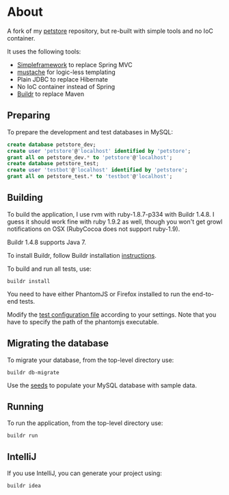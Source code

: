 # About

A fork of my [petstore](https://github.com/testinfected/petstore) repository, but re-built with simple tools and no IoC container.

It uses the following tools:

- [Simpleframework](http://www.simpleframework.org/) to replace Spring MVC
- [mustache](http://mustache.github.com) for logic-less templating
- Plain JDBC to replace Hibernate
- No IoC container instead of Spring
- [Buildr](http://buildr.apache.org) to replace Maven

## Preparing

To prepare the development and test databases in MySQL:

```sql
create database petstore_dev;
create user 'petstore'@'localhost' identified by 'petstore';
grant all on petstore_dev.* to 'petstore'@'localhost';
create database petstore_test;
create user 'testbot'@'localhost' identified by 'petstore';
grant all on petstore_test.* to 'testbot'@'localhost';
```

## Building

To build the application, I use rvm with ruby-1.8.7-p334 with Buildr 1.4.8. I guess it should work fine with ruby 1.9.2 as well, though you won't get growl notifications on OSX (RubyCocoa does not support ruby-1.9).

Buildr 1.4.8 supports Java 7.

To install Buildr, follow Buildr installation [instructions](http://buildr.apache.org/installing.html).

To build and run all tests, use:

`buildr install`

You need to have either PhantomJS or Firefox installed to run the end-to-end tests.

Modify the [test configuration file](https://github.com/testinfected/simple-petstore/blob/master/server/src/test/resources/test.properties) according to your settings. Note that you have to specify the path of the phantomjs executable.

## Migrating the database

To migrate your database, from the top-level directory use:

`buildr db-migrate`

Use the [seeds](https://github.com/testinfected/simple-petstore/blob/master/server/src/main/scripts/seeds/items.sql) to populate your MySQL database with sample data.

## Running

To run the application, from the top-level directory use:

`buildr run`

## IntelliJ

If you use IntelliJ, you can generate your project using:

`buildr idea`